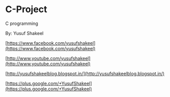 C-Project
=========

C programming

By: Yusuf Shakeel

[https://www.facebook.com/yusufshakeel](https://www.facebook.com/yusufshakeel)

[http://www.youtube.com/yusufshakeel](http://www.youtube.com/yusufshakeel)

[http://yusufshakeelblog.blogspot.in/](http://yusufshakeelblog.blogspot.in/)

[https://plus.google.com/+YusufShakeel](https://plus.google.com/+YusufShakeel)
